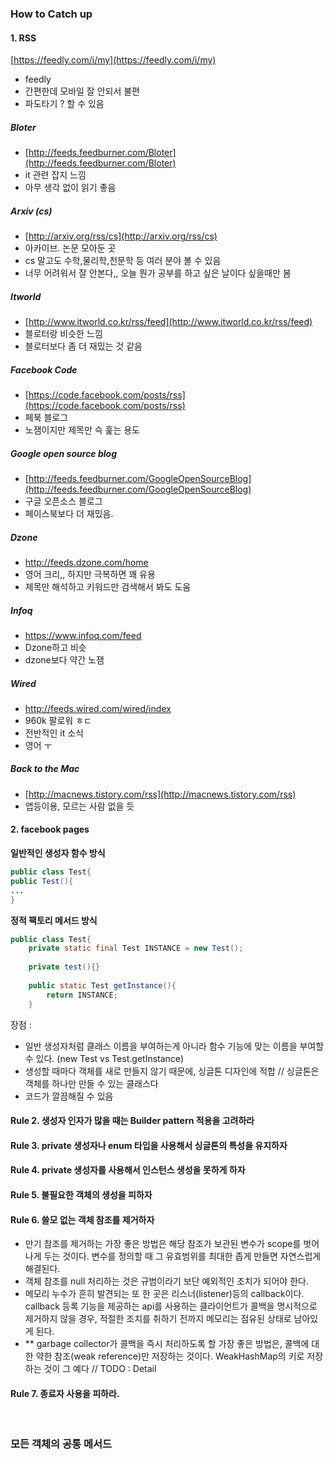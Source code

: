 ### How to Catch up

#### 1. RSS
[https://feedly.com/i/my](https://feedly.com/i/my)
- feedly
- 간편한데 모바일 잘 안되서 불편
- 파도타기 ? 할 수 있음

##### Bloter
- [http://feeds.feedburner.com/Bloter](http://feeds.feedburner.com/Bloter)
- it 관련 잡지 느낌
- 아무 생각 없이 읽기 좋음

##### Arxiv (cs)
- [http://arxiv.org/rss/cs](http://arxiv.org/rss/cs)
- 아카이브. 논문 모아둔 곳
- cs 말고도 수학,물리학,천문학 등 여러 분야 볼 수 있음
- 너무 어려워서 잘 안본다,, 오늘 뭔가 공부를 하고 싶은 날이다 싶을때만 봄

##### Itworld
- [http://www.itworld.co.kr/rss/feed](http://www.itworld.co.kr/rss/feed)
- 블로터랑 비슷한 느낌
- 블로터보다 좀 더 재밌는 것 같음

##### Facebook Code
- [https://code.facebook.com/posts/rss](https://code.facebook.com/posts/rss)
- 페북 블로그
- 노잼이지만 제목만 슥 훑는 용도

##### Google open source blog
- [http://feeds.feedburner.com/GoogleOpenSourceBlog](http://feeds.feedburner.com/GoogleOpenSourceBlog)
- 구글 오픈소스 블로그
- 페이스북보다 더 재밌음. 

##### Dzone
- http://feeds.dzone.com/home
- 영어 크리,, 하지만 극복하면 꽤 유용
- 제목만 해석하고 키워드만 검색해서 봐도 도움

##### Infoq
- https://www.infoq.com/feed
- Dzone하고 비슷
- dzone보다 약간 노잼

##### Wired
- http://feeds.wired.com/wired/index
- 960k 팔로워 ㅎㄷ
- 전반적인 it 소식
- 영어 ㅜ

##### Back to the Mac
- [http://macnews.tistory.com/rss](http://macnews.tistory.com/rss)
- 앱등이용, 모르는 사람 없을 듯


#### 2. facebook pages



**일반적인 생성자 함수 방식**
```java
public class Test{
public Test(){
...
}
```

**정적 팩토리 메서드 방식**
```java
public class Test{
	private static final Test INSTANCE = new Test();
	
	private test(){}
	
	public static Test getInstance(){
		return INSTANCE;
	}
```
장점 : 
 
* 일반 생성자처럼 클래스 이름을 부여하는게 아니라 함수 기능에 맞는 이름을 부여할 수 있다. (new Test vs Test.getInstance)
* 생성할 때마다 객체를 새로 만들지 않기 때문에, 싱글톤 디자인에 적합
// 싱글톤은 객체를 하나만 만들 수 있는 클래스다
* 코드가 깔끔해질 수 있음


#### Rule 2. 생성자 인자가 많을 때는 Builder pattern 적용을 고려하라

#### Rule 3. private 생성자나 enum 타입을 사용해서 싱글톤의 특성을 유지하자

#### Rule 4. private 생성자를 사용해서 인스턴스 생성을 못하게 하자

#### Rule 5. 불필요한 객체의 생성을 피하자

#### Rule 6. 쓸모 없는 객체 참조를 제거하자

- 만기 참조를 제거하는 가장 좋은 방법은 해당 참조가 보관된 변수가 scope를 벗어나게 두는 것이다. 변수를 정의할 때 그 유효범위를 최대한 좁게 만들면 자연스럽게 해결된다.
- 객체 참조를 null 처리하는 것은 규범이라기 보단 예외적인 조치가 되어야 한다.
- 메모리 누수가 흔히 발견되는 또 한 곳은 리스너(listener)등의 callback이다. callback 등록 기능을 제공하는 api를 사용하는 클라이언트가 콜백을 명시적으로 제거하지 않을 경우, 적절한 조치를 취하기 전까지 메모리는 점유된 상태로 남아있게 된다.
- ** garbage collector가 콜백을 즉시 처리하도록 할 가장 좋은 방법은, 콜백에 대한 약한 참조(weak reference)만 저장하는 것이다. WeakHashMap의 키로 저장하는 것이 그 예다 // TODO : Detail

#### Rule 7. 종료자 사용을 피하라.

<br/>


### 모든 객체의 공통 메서드

